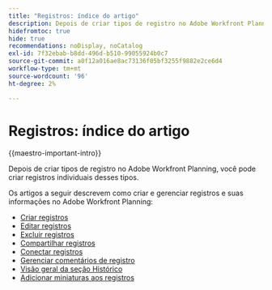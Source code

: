 ```yaml
---
title: "Registros: índice do artigo"
description: Depois de criar tipos de registro no Adobe Workfront Planning, você pode criar registros individuais desses tipos. Os artigos a seguir descrevem como criar e gerenciar registros e suas informações no Adobe Workfront Planning.
hidefromtoc: true
hide: true
recommendations: noDisplay, noCatalog
exl-id: 7f32ebab-b8dd-496d-b510-99055924b0c7
source-git-commit: a0f12a016ae8ac73136f05bf3255f9882e2ce6d4
workflow-type: tm+mt
source-wordcount: '96'
ht-degree: 2%

---
```


<!-- update the metadata with real information when making this available in TOC and in the left nav
---
title: The architecture and fields of Adobe Maestro
description: The following articles describe how you can create and manage records in Adobe Maestro. 
hidefromtoc: yes
author: Alina
feature: Work Management
role: User
hide: yes
---
-->

# Registros: índice do artigo

{{maestro-important-intro}}

Depois de criar tipos de registro no Adobe Workfront Planning, você pode criar registros individuais desses tipos.

Os artigos a seguir descrevem como criar e gerenciar registros e suas informações no Adobe Workfront Planning:

* [Criar registros](/help/quicksilver/maestro/records/create-records.md)
* [Editar registros](/help/quicksilver/maestro/records/edit-records.md)
* [Excluir registros](/help/quicksilver/maestro/records/delete-records.md)
* [Compartilhar registros](/help/quicksilver/maestro/records/share-records.md)
* [Conectar registros](/help/quicksilver/maestro/records/connect-records.md)
* [Gerenciar comentários de registro](/help/quicksilver/maestro/records/manage-record-comments.md)
* [Visão geral da seção Histórico](/help/quicksilver/maestro/records/history-section-overview.md)
* [Adicionar miniaturas aos registros](/help/quicksilver/maestro/records/add-thumbnails-to-records.md)
